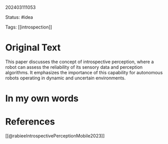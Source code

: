202403111053

Status: #idea

Tags: [[introspection]]

# Original Text

This paper discusses the concept of introspective perception, where a robot can assess the reliability of its sensory data and perception algorithms. It emphasizes the importance of this capability for autonomous robots operating in dynamic and uncertain environments.

# In my own words

# References
[[@rabieeIntrospectivePerceptionMobile2023]]
